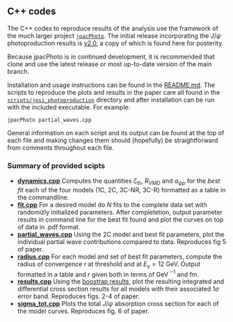 ## C++ codes
The C++ codes to reproduce results of the analysis use the framework of the much larger project [`jpacPhoto`](https://github.com/dwinney/jpacPhoto). The initial release incorporating the $J/\psi$ photoproduction results is [v2.0](https://github.com/dwinney/jpacPhoto/releases/tag/v2.0), a copy of which is found here for posterity. 

Because jpacPhoto is in continued development, it is recommended that clone and use the latest release or most up-to-date version of the main branch. 

Installation and usage instructions can be found in the [README.md](./jpacPhoto-2.0/README.md). The scripts to reproduce the plots and results in the paper care all found in the [`scripts/jpsi_photoproduction`](./jpacPhoto-2.0/scripts/jpsi_photoproduction/) directory and after installation can be run with the included executable. For example:
```
jpacPhoto partial_waves.cpp
```
General information on each script and its output can be found at the top of each file and making changes them should (hopefully) be straightforward from comments throughout each file.

### Summary of provided scipts

- [**dynamics.cpp**](./jpacPhoto-2.0/scripts/jpsi_photoproduction/dynamics.cpp)
    Computes the quantities $\zeta_\text{th}$, $R_\text{VMD}$ and $a_{\psi p}$ for the  _best fit_  each of the four models (1C, 2C, 3C-NR, 3C-R) formatted as a table in the commandline.
- [**fit.cpp**](./jpacPhoto-2.0/scripts/jpsi_photoproduction/fit.cpp)
    For a desired model do $N$ fits to the complete data set with randomizly initialized parameters. After completetion, output parameter results in command line for the best fit found and plot the curves on top of data in .pdf format. 
- [**partial_waves.cpp**](./jpacPhoto-2.0/scripts/jpsi_photoproduction/partial_waves.cpp)
    Using the 2C model and best fit parameters, plot the individual partial wave contributions compared to data. Reproduces fig 5 of paper. 
- [**radius.cpp**](./jpacPhoto-2.0/scripts/jpsi_photoproduction/radius.cpp) 
    For each model and set of best fit parameters, compute the radius of convergence $r$ at threshold and at $E_\gamma = 12$ GeV. Output formatted in a table and $r$ given both in terms of GeV $^{-1}$ and fm.
- [**results.cpp**](./jpacPhoto-2.0/scripts/jpsi_photoproduction/results.cpp)
    Using the [boostrap results](./jpacPhoto-2.0/scripts/jpsi_photoproduction/bootstrap/), plot the resulting integrated and differential cross section results for all models with their associated $1\sigma$ error band. Reproduces figs. 2-4 of paper.
- [**sigma_tot.cpp**](./jpacPhoto-2.0/scripts/jpsi_photoproduction/sigma_tot.cpp) 
    Plots the total $J/\psi$ absorption cross section for each of the model curves. Reproduces fig. 6 of paper.